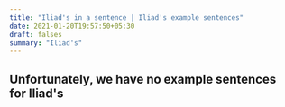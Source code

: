 ```yaml
---
title: "Iliad's in a sentence | Iliad's example sentences"
date: 2021-01-20T19:57:50+05:30
draft: falses
summary: "Iliad's"
---
```

## Unfortunately, we have no example sentences for Iliad's                 
